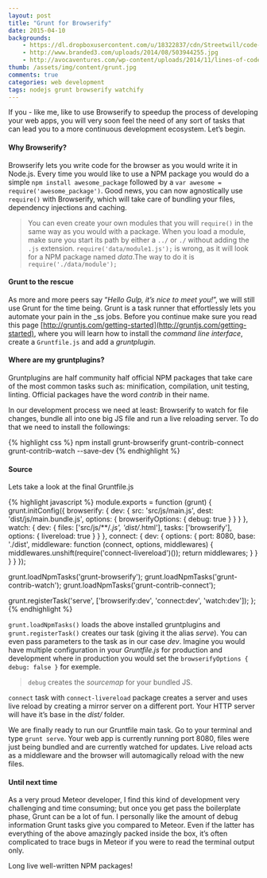 ```yaml
---
layout: post
title: "Grunt for Browserify"
date: 2015-04-10
backgrounds:
    - https://dl.dropboxusercontent.com/u/18322837/cdn/Streetwill/code-screen.jpg
    - http://www.branded3.com/uploads/2014/08/503944255.jpg
    - http://avocaventures.com/wp-content/uploads/2014/11/lines-of-code.jpg
thumb: /assets/img/content/grunt.jpg
comments: true
categories: web development
tags: nodejs grunt browserify watchify
---
```


If you - like me, like to use Browserify to speedup the process of developing your web apps, you will very soon feel the need of any sort of tasks that can lead you to a more continuous development ecosystem. Let’s begin.

#### Why Browserify?

Browserify lets you write code for the browser as you would write it in Node.js. Every time you would like to use a NPM package you would do a simple `npm install awesome_package` followed by a `var awesome = require('awesome_package')`. Good news, you can now agnostically use `require()` with Browserify, which will take care of bundling your files, dependency injections and caching.

> You can even create your own modules that you will `require()` in the same way as you would with a package. When you load a module, make sure you start its path by either a `../` or `./` without adding the `.js` extension. `require('data/module1.js');` is wrong, as it will look for a NPM package named *data*.The way to do it is `require('./data/module');`

#### Grunt to the rescue

As more and more peers say “*Hello Gulp, it’s nice to meet you!*”, we will still use Grunt for the time being. Grunt is a task runner that effortlessly lets you automate your pain in the _ss jobs. Before you continue make sure you read this page [http://gruntjs.com/getting-started](http://gruntjs.com/getting-started), where you will learn how to install the *command line interface*, create a `Gruntfile.js` and add a *gruntplugin*.

#### Where are my gruntplugins?

Gruntplugins are half community half official NPM packages that take care of the most common tasks such as: minification, compilation, unit testing, linting. Official packages have the word *contrib* in their name.

In our development process we need at least: Browserify to watch for file changes, bundle all into one big JS file and run a live reloading server. To do that we need to install the followings:

{% highlight css %}
npm install grunt-browserify grunt-contrib-connect grunt-contrib-watch --save-dev
{% endhighlight %}

#### Source

Lets take a look at the final Gruntfile.js

{% highlight javascript %}
module.exports = function (grunt) {
  grunt.initConfig({
    browserify: {
      dev: {
        src: 'src/js/main.js',
        dest: 'dist/js/main.bundle.js',
        options: {
          browserifyOptions: {
            debug: true
          }
        }
      }
    },
    watch: {
      dev: {
        files: ['src/js/**/*.js', 'dist/*.html'],
        tasks: ['browserify'],
        options: {
          livereload: true
        }
      }
    },
    connect: {
      dev: {
        options: {
          port: 8080,
          base: './dist',
          middleware: function (connect, options, middlewares) {
            middlewares.unshift(require('connect-livereload')());
            return middlewares;
          }
        }
      }
    }
  });

  grunt.loadNpmTasks('grunt-browserify');
  grunt.loadNpmTasks('grunt-contrib-watch');
  grunt.loadNpmTasks('grunt-contrib-connect');

  grunt.registerTask('serve', ['browserify:dev', 'connect:dev', 'watch:dev']);
};
{% endhighlight %}

`grunt.loadNpmTasks()` loads the above installed gruntplugins and `grunt.registerTask()` creates our task (giving it the alias *serve*). You can even pass parameters to the task as in our case *dev*. Imagine you would have multiple configuration in your *Gruntfile.js* for production and development where in production you would set the `browserifyOptions { debug: false }` for exemple.

> `debug` creates the *sourcemap* for your bundled JS.

`connect` task with `connect-livereload` package creates a server and uses live reload by creating a mirror server on a different port. Your HTTP server will have it’s base in the *dist/* folder.

We are finally ready to run our Gruntfile main task. Go to your terminal and type `grunt serve`. Your web app is currently running port 8080, files were just being bundled and are currently watched for updates. Live reload acts as a middleware  and the browser will automagically reload with the new files.

#### Until next time

As a very proud Meteor developer, I find this kind of development very challenging and time consuming; but once you get pass the boilerplate phase, Grunt can be a lot of fun. I personally like the amount of debug information Grunt tasks give you compared to Meteor. Even if the latter has everything of the above amazingly packed inside the box, it’s often complicated to trace bugs in Meteor if you were to read the terminal output only.

Long live well-written NPM packages!
